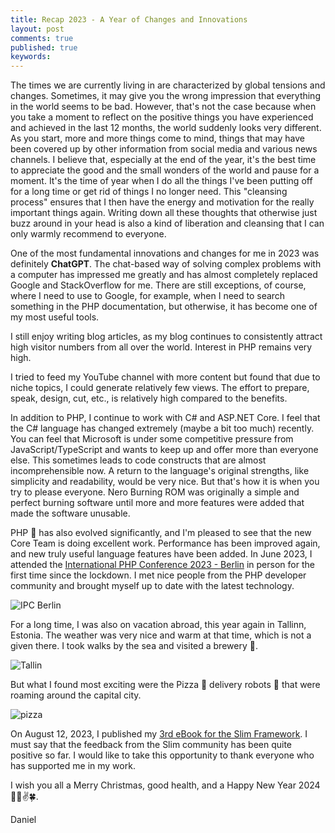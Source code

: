 ```yaml
---
title: Recap 2023 - A Year of Changes and Innovations
layout: post
comments: true
published: true
keywords: 
---
```


The times we are currently living in are characterized by global 
tensions and changes. Sometimes, it may give you the wrong impression 
that everything in the world seems to be bad. 
However, that's not the case because when you take a moment to 
reflect on the positive things you have experienced and achieved 
in the last 12 months, the world suddenly looks very different.
As you start, more and more things come to mind, 
things that may have been covered up by other information 
from social media and various news channels.
I believe that, especially at the end of the year, 
it's the best time to appreciate the good and the small wonders of the 
world and pause for a moment.
It's the time of year when I do all the things I've been putting 
off for a long time or get rid of things I no longer need. 
This "cleansing process" ensures that I then have the energy and 
motivation for the really important things again.
Writing down all these thoughts that otherwise just buzz around in 
your head is also a kind of liberation and cleansing that I can 
only warmly recommend to everyone.

One of the most fundamental innovations and changes for me in 2023 was 
definitely **ChatGPT**. The chat-based way of solving complex 
problems with a computer has impressed me greatly and has 
almost completely replaced Google and StackOverflow for me. 
There are still exceptions, of course, where I need to use to Google, 
for example, when I need to search something in the PHP documentation, 
but otherwise, it has become one of my most useful tools.

I still enjoy writing blog articles, as my blog continues to consistently 
attract high visitor numbers from all over the world. Interest in PHP remains very high.

I tried to feed my YouTube channel with more content but found that 
due to niche topics, I could generate relatively few views. 
The effort to prepare, speak, design, cut, etc., is relatively high compared to the benefits.

In addition to PHP, I continue to work with C# and ASP.NET Core. I feel that the C# language has changed extremely (maybe a bit too much) recently. You can feel that Microsoft is under some competitive pressure from JavaScript/TypeScript and wants to keep up and offer more than everyone else. This sometimes leads to code constructs that are almost incomprehensible now. A return to the language's original strengths, like simplicity and readability, would be very nice. But that's how it is when you try to please everyone. Nero Burning ROM was originally a simple and perfect burning software until more and more features were added that made the software unusable.

PHP 🐘 has also evolved significantly, and I'm pleased to see that the new Core Team is doing excellent work. Performance has been improved again, and new truly useful language features have been added. In June 2023, I attended the [International PHP Conference 2023 - Berlin](https://phpconference.com/berlin-en/) in person for the first time since the lockdown. I met nice people from the PHP developer community and brought myself up to date with the latest technology.

![IPC Berlin](https://github.com/odan/odan.github.io/assets/781074/264874ad-c5ed-4023-b35d-3b138ea0f254)

For a long time, I was also on vacation abroad, this year again in Tallinn, Estonia. The weather was very nice and warm at that time, which is not a given there. I took walks by the sea and visited a brewery 🍺. 

![Tallin](https://github.com/odan/odan.github.io/assets/781074/e9b1fb88-4ec8-4fc9-8401-9a1769c35fe0)

But what I found most exciting were the Pizza 🍕 delivery robots 🤖 that were roaming around the capital city.

![pizza](https://github.com/odan/odan.github.io/assets/781074/803f3a17-26ac-43f2-b33f-8ea548043492)

On August 12, 2023, I published my [3rd eBook for the Slim Framework](https://odan.github.io/2023/08/12/slim4-ebook-vol3.html). I must say that the feedback from the Slim community has been quite positive so far. I would like to take this opportunity to thank everyone who has supported me in my work.

I wish you all a Merry Christmas, good health, and a Happy New Year 2024 🎉🥂✌️🍀.

Daniel

